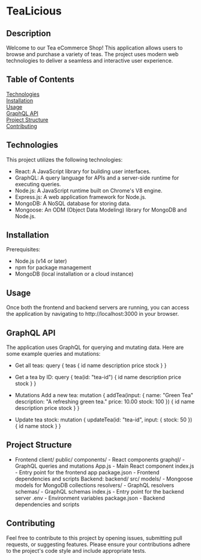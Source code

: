 # TeaLicious

## Description
Welcome to our Tea eCommerce Shop! This application allows users to browse and purchase a variety of teas. The project uses modern web technologies to deliver a seamless and interactive user experience.

## Table of Contents 
[Technologies](#technologies)</br>
[Installation](#installation)</br>
[Usage](#usage)</br>
[GraphQL API](#graphql-api)</br>
[Project Structure](#project-structure)</br>
[Contributing](#contributing)</br>

## Technologies
This project utilizes the following technologies:
* React: A JavaScript library for building user interfaces.
* GraphQL: A query language for APIs and a server-side runtime for executing queries.
* Node.js: A JavaScript runtime built on Chrome's V8 engine.
* Express.js: A web application framework for Node.js.
* MongoDB: A NoSQL database for storing data.
* Mongoose: An ODM (Object Data Modeling) library for MongoDB and Node.js.

## Installation
Prerequisites:
* Node.js (v14 or later)
* npm for package management
* MongoDB (local installation or a cloud instance)

## Usage
Once both the frontend and backend servers are running, you can access the application by navigating to http://localhost:3000 in your browser.

## GraphQL API
The application uses GraphQL for querying and mutating data. Here are some example queries and mutations:
* Get all teas: query {
  teas {
    id
    name
    description
    price
    stock
  }
}

* Get a tea by ID: query {
  tea(id: "tea-id") {
    id
    name
    description
    price
    stock
  }
}

* Mutations
Add a new tea: mutation {
  addTea(input: {
    name: "Green Tea"
    description: "A refreshing green tea."
    price: 10.00
    stock: 100
  }) {
    id
    name
    description
    price
    stock
  }
}

* Update tea stock: mutation {
  updateTea(id: "tea-id", input: { stock: 50 }) {
    id
    name
    stock
  }
}

## Project Structure
* Frontend
client/
public/
components/ - React components
graphql/ - GraphQL queries and mutations
App.js - Main React component
index.js - Entry point for the frontend app
package.json - Frontend dependencies and scripts
Backend: 
backend/
src/
models/ - Mongoose models for MongoDB collections
resolvers/ - GraphQL resolvers
schemas/ - GraphQL schemas
index.js - Entry point for the backend server
.env - Environment variables
package.json - Backend dependencies and scripts

## Contributing
Feel free to contribute to this project by opening issues, submitting pull requests, or suggesting features. Please ensure your contributions adhere to the project's code style and include appropriate tests.